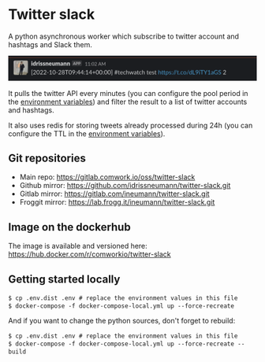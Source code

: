 # Twitter slack

A python asynchronous worker which subscribe to twitter account and hashtags and Slack them.

![slack](./img/slack.png)

It pulls the twitter API every minutes (you can configure the pool period in the [environment variables](./.env.dist)) and filter the result to a list of twitter accounts and hashtags.

It also uses redis for storing tweets already processed during 24h (you can configure the TTL in the [environment variables](./.env.dist)).

## Git repositories

* Main repo: https://gitlab.comwork.io/oss/twitter-slack
* Github mirror: https://github.com/idrissneumann/twitter-slack.git
* Gitlab mirror: https://gitlab.com/ineumann/twitter-slack.git
* Froggit mirror: https://lab.frogg.it/ineumann/twitter-slack.git

## Image on the dockerhub

The image is available and versioned here: https://hub.docker.com/r/comworkio/twitter-slack

## Getting started locally

```shell
$ cp .env.dist .env # replace the environment values in this file
$ docker-compose -f docker-compose-local.yml up --force-recreate
```

And if you want to change the python sources, don't forget to rebuild:

```shell
$ cp .env.dist .env # replace the environment values in this file
$ docker-compose -f docker-compose-local.yml up --force-recreate --build
```
